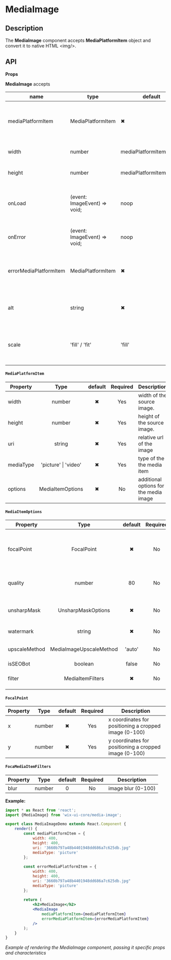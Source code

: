 # MediaImage

## Description

The **MediaImage** component accepts **MediaPlatformItem** object and convert it to native HTML \<img/>.

## API

**Props**

**MediaImage** accepts 

| name        | type       | default | required | description       |
| ----------- | ---------- | ------- | -------- | ----------------- |
| mediaPlatformItem | MediaPlatformItem | ✖ | ✔ | media platform item to be used as the source for the media |
| width | number | mediaPlatformItem.width | ✖ | the width of the image |
| height | number | mediaPlatformItem.height | ✖ | the height of the image |
| onLoad | (event: ImageEvent) => void;| noop | ✖ | An event handler triggered by the state's status. |
| onError | (event: ImageEvent) => void; | noop | ✖ | An event handler setting an Error state. |
| errorMediaPlatformItem | MediaPlatformItem | ✖  | ✖ | media platform item to be used as the source for error media |
| alt | string |   ✖   | No | alternative text for the image used ny screen readers |
| scale | 'fill' / 'fit' |   'fill'   | No | change image sizing options inside the container |


#### `MediaPlatformItem`

| Property         |                 Type                  | default | Required | Description                              |
| ---------------- | :-----------------------------------: | :------: | :------: | ---------------------------------------- |
| width | number |   ✖   | Yes | width of the source image. |
| height | number |   ✖   | Yes | height of the source image. |
| uri | string |   ✖   | Yes | relative url of the image |
| mediaType | 'picture' &#124; 'video' | ✖ |   Yes   | type of the the media item |
| options | MediaItemOptions | ✖ | No | additional options for the media image |

#### `MediaItemOptions`

| Property         |                 Type                  | default | Required | Description                              |
| ---------------- | :-----------------------------------: | :------: | :------: | ---------------------------------------- |
| focalPoint | FocalPoint |   ✖   | No | coordinates for positioning a cropped image (0-100) |
| quality | number |   80   | No | the quality of the image (5-80) |
| unsharpMask | UnsharpMaskOptions |   ✖   | No | apply an unsharp mask to the image |
| watermark | string |   ✖   | No | watermark manifest id |
| upscaleMethod | MediaImageUpscaleMethod |   'auto'   | No | upscale method used |
| isSEOBot | boolean |   false   | No | - |
| filter | MediaItemFilters |   ✖   | No | filters applied to image |

#### `FocalPoint`

| Property         |                 Type                  | default | Required | Description                              |
| ---------------- | :-----------------------------------: | :------: | :------: | ---------------------------------------- |
| x | number |   ✖   | Yes | x coordinates for positioning a cropped image (0-100) |
| y | number |   ✖   | Yes | y coordinates for positioning a cropped image (0-100) |

#### `FocaMediaItemFilters`

| Property         |                 Type                  | default | Required | Description                              |
| ---------------- | :-----------------------------------: | :------: | :------: | ---------------------------------------- |
| blur | number |   0   | No | image blur (0-100) |

**Example:**

```jsx
import * as React from 'react';
import {MediaImage} from 'wix-ui-core/media-image';

export class MediaImageDemo extends React.Component {
    render() {
        const mediaPlatformItem = {
            width: 400,
            height: 400,
            uri: '3660b797a48b4401948dd686a7c625db.jpg"
            mediaType: 'picture'
        };
        
        const errorMediaPlatformItem = {
            width: 400,
            height: 400,
            uri: '3660b797a48b4401948dd686a7c625db.jpg"
            mediaType: 'picture'
        };
        
        return (
            <h2>MediaImage</h2>
            <MediaImage                      
                mediaPlatformItem={mediaPlatformItem}
                errorMediaPlatformItem={errorMediaPlatformItem}
            />
        );
    }
}
```
*Example of rendering the MediaImage component, passing it specific props and characteristics*


